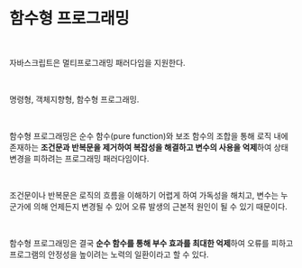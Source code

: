 # 함수형 프로그래밍

<br>

자바스크립트은 멀티프로그래밍 패러다임을 지원한다.

<br>

명령형, 객체지향형, 함수형 프로그래밍.

<br>

함수형 프로그래밍은 순수 함수(pure function)와 보조 함수의 조합을 통해 로직 내에 존재하는 **조건문과 반복문을 제거하여 복잡성을 해결하고 변수의 사용을 억제**하여 상태 변경을 피하려는 프로그래밍 패러다임이다. 

<br>

조건문이나 반복문은 로직의 흐름을 이해하기 어렵게 하여 가독성을 해치고, 변수는 누군가에 의해 언제든지 변경될 수 있어 오류 발생의 근본적 원인이 될 수 있기 때문이다. 

<br>

함수형 프로그래밍은 결국 **순수 함수를 통해 부수 효과를 최대한 억제**하여 오류를 피하고 프로그램의 안정성을 높이려는 노력의 일환이라고 할 수 있다.